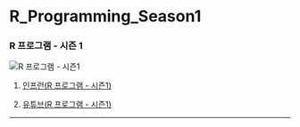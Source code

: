 # R_Programming_Season1
<h3>R 프로그램 - 시즌 1</h3>

![R 프로그램 - 시즌1](https://user-images.githubusercontent.com/59460979/104124116-43a2b780-5392-11eb-814d-d76c3c4e843e.jpg)
<ol>
  <li>
    
  [인프런(R 프로그램 - 시즌1)][Inflearn]
  </li>
  <li>
  
  [유튜브(R 프로그램 - 시즌1)][youtube]
  </li>
  
  [Inflearn]: https://www.inflearn.com/course/r-%ED%94%84%EB%A1%9C%EA%B7%B8%EB%9E%A8-%EC%8B%9C%EC%A6%8C-1
  [youtube]: https://www.youtube.com/playlist?list=PLupRxDNsA2DRBX3yJf9SL0r35-zzbLuLC
</ol>

*********************************
